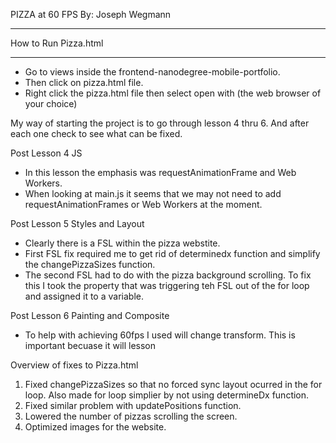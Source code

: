 PIZZA at 60 FPS By: Joseph Wegmann
**********************************
How to Run Pizza.html
*********************
- Go to views inside the frontend-nanodegree-mobile-portfolio.
- Then click on pizza.html file.
- Right click the pizza.html file then select open with (the web browser of your choice)

My way of starting the project is to go through lesson 4 thru 6. And after each one check to see what can be fixed.

Post Lesson 4 JS
- In this lesson the emphasis was requestAnimationFrame and Web Workers.
- When looking at main.js it seems that we may not need to add requestAnimationFrames or Web Workers at the moment. 

Post Lesson 5 Styles and Layout
- Clearly there is a FSL within the pizza webstite.
- First FSL fix required me to get rid of determinedx function and simplify the changePizzaSizes function. 
- The second FSL had to do with the pizza background scrolling. To fix this I took the property that was triggering teh FSL out of the for loop and assigned it to a variable. 


Post Lesson 6 Painting and Composite
- To help with achieving 60fps I used will change transform. This is important becuase it will lesson 

Overview of fixes to Pizza.html
1. Fixed changePizzaSizes so that no forced sync layout ocurred in the for loop. Also made for loop simplier 
by not using determineDx function.
2. Fixed similar problem with updatePositions function.
3. Lowered the number of pizzas scrolling the screen. 
4. Optimized images for the website. 